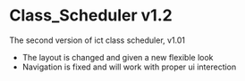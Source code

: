 # Class_Scheduler v1.2
The second version of ict class scheduler, v1.01
- The layout is changed and given a new flexible look
- Navigation is fixed and will work with proper ui interection
